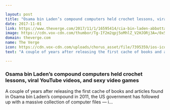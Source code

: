```yaml
---

layout: post
title: "Osama bin Laden’s compound computers held crochet lessons, viral YouTube videos, and sexy video games"
date: 2017-11-01
link: https://www.theverge.com/2017/11/1/16595414/cia-bin-laden-abbottabad-compound-files-anime-crochet-conspiracies
image: https://cdn.vox-cdn.com/thumbor/Tg-If2m2qpj5oMhlZ_V2HJORj3A=/0x57:654x399/fit-in/1200x630/cdn.vox-cdn.com/uploads/chorus_asset/file/9588379/Screen_Shot_2017_11_01_at_6.42.54_PM.png
domain: theverge.com
name: The Verge
icon: https://cdn.vox-cdn.com/uploads/chorus_asset/file/7395359/ios-icon.0.png
text: "A couple of years after releasing the first cache of books and articles found in Osama bin Laden’s compound in 2011, the US government has followed up with a massive collection of computer files — i..."

---
```


### Osama bin Laden’s compound computers held crochet lessons, viral YouTube videos, and sexy video games

A couple of years after releasing the first cache of books and articles found in Osama bin Laden’s compound in 2011, the US government has followed up with a massive collection of computer files — i...